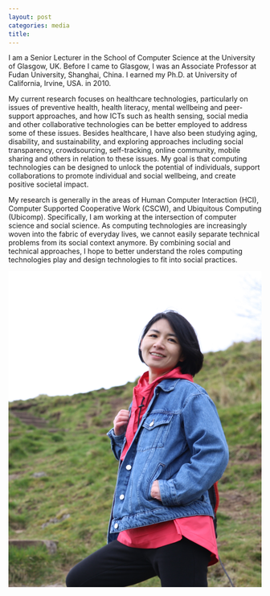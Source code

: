 ```yaml
---
layout: post
categories: media
title: 
---
```


I am a Senior Lecturer in the School of Computer Science at the University of Glasgow, UK. Before I came to Glasgow, I was an Associate Professor at Fudan University, Shanghai, China. I earned my Ph.D.  at University of California, Irvine, USA. in 2010.
 

My current research focuses on healthcare technologies, particularly on issues of preventive health, health literacy, mental wellbeing and peer-support approaches, and how ICTs such as health sensing, social media and other collaborative technologies can be better employed to address some of these issues. Besides healthcare, I have also been studying aging, disability, and sustainability,  and exploring approaches including social transparency, crowdsourcing, self-tracking, online community, mobile sharing and others in relation to these issues. My goal is that computing technologies can be designed to unlock the potential of individuals,  support collaborations to promote individual and social wellbeing, and create positive societal impact. 
 

My research is generally in the areas of Human Computer Interaction (HCI),  Computer Supported Cooperative Work (CSCW), and Ubiquitous Computing (Ubicomp). Specifically, I am working at the intersection of computer science and social science.  As computing technologies are increasingly woven into the fabric of everyday lives, we cannot easily separate technical problems from its social context anymore. By combining social and technical approaches, I hope to better understand the roles computing technologies play and design technologies to fit into social practices.
 
 ![my profile image](assets/pink.jpg)
